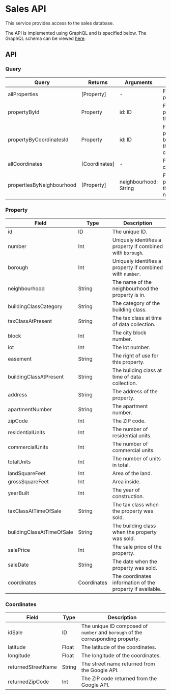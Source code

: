 # Sales API

This service provides access to the sales database.

The API is implemented using GraphQL and is specified below.
The GraphQL schema can be viewed [here](https://github.com/johannschwabe/ASEv3/blob/main/sales-api/src/main/resources/schema.graphqls).

## API

### Query

| Query                     | Returns       | Arguments             | Description                                               |
|---------------------------|---------------|-----------------------|-----------------------------------------------------------|
| allProperties             | [Property]    | -                     | Fetch all properties.                                     |
| propertyById              | Property      | id: ID                | Fetch the property with the provided ID.                  |
| propertyByCoordinatesId   | Property      | id: ID                | Fetch the property belonging to the given coordinates ID. | 
| allCoordinates            | [Coordinates] | -                     | Fetch all coordinates.                                    |
| propertiesByNeighbourhood | [Property]    | neighbourhood: String | Fetch all properties in the provided neighbourhood.       |

### Property

| Field                       | Type        | Description                                                            |
|-----------------------------|-------------|------------------------------------------------------------------------|
| id                          | ID          | The unique ID.                                                         |
| number                      | Int         | Uniquely identifies a property if combined with ``borough``.           |
| borough                     | Int         | Uniquely identifies a property if combined with ``number``.            |
| neighbourhood               | String      | The name of the neighbourhood the property is in.                      |
| buildingClassCategory       | String      | The category of the building class.                                    |
| taxClassAtPresent           | String      | The tax class at time of data collection.                              |
| block                       | Int         | The city block number.                                                 |
| lot                         | Int         | The lot number.                                                        |
| easement                    | String      | The right of use for this property.                                    |
| buildingClassAtPresent      | String      | The building class at time of data collection.                         |
| address                     | String      | The address of the property.                                           |
| apartmentNumber             | String      | The apartment number.                                                  |
| zipCode                     | Int         | The ZIP code.                                                          |
| residentialUnits            | Int         | The number of residential units.                                       |
| commercialUnits             | Int         | The number of commercial units.                                        |
| totalUnits                  | Int         | The number of units in total.                                          |
| landSquareFeet              | Int         | Area of the land.                                                      |
| grossSquareFeet             | Int         | Area inside.                                                           |
| yearBuilt                   | Int         | The year of construction.                                              |
| taxClassAtTimeOfSale        | String      | The tax class when the property was sold.                              |
| buildingClassAtTimeOfSale   | String      | The building class when the property was sold.                         |
| salePrice                   | Int         | The sale price of the property.                                        |
| saleDate                    | String      | The date when the property was sold.                                   |
| coordinates                 | Coordinates | The coordinates information of the property if available.              |


### Coordinates

| Field                       | Type   | Description                                                                         |
|-----------------------------|--------|-------------------------------------------------------------------------------------|
| idSale                      | ID     | The unique ID composed of ``number`` and ``borough`` of the corresponding property. |
| latitude                    | Float  | The latitude of the coordinates.                                                    |
| longitude                   | Float  | The longitude of the coordinates.                                                   |
| returnedStreetName          | String | The street name returned from the Google API.                                       |
| returnedZipCode             | Int    | The ZIP code returned from the Google API.                                          |
